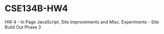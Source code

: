 # CSE134B-HW4
HW 4 - In Page JavaScript, Site Improvements and Misc. Experiments - Site Build Out Phase 3

